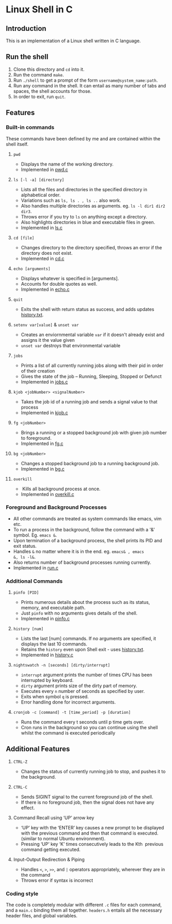 # Linux Shell in C

## Introduction

This is an implementation of a Linux shell written in C language.


## Run the shell

1. Clone this directory and `cd` into it.
2. Run the command `make`.
3. Run `./shell` to get a prompt of the form `username@system_name:path`.
4. Run any command in the shell. It can entail as many number of tabs and spaces, the shell accounts for those.
5. In order to exit, run `quit`.

## Features

### Built-in commands

These commands have been defined by me and are contained within the shell itself.

1. `pwd`
    
    - Displays the name of the working directory.
    - Implemented in [pwd.c](pwd.c)

2. `ls [-l -a] [directory]`
    
    - Lists all the files and directories in the specified directory in alphabetical order.
    - Variations such as `ls, ls . , ls ..` also work.
    - Also handles multiple directories as arguments. eg. `ls -l dir1 dir2 dir3`.
    - Throws error if you try to `ls` on anything except a directory. 
    - Also highlights directories in blue and executable files in green.
    - Implemented in [ls.c](ls.c)

3. `cd [file]`
    
    - Changes directory to the directory specified, throws an error if the directory does not exist.
    - Implemented in [cd.c](cd.c)

4. `echo [arguments]`
    
    - Displays whatever is specified in [arguments]. 
    - Accounts for double quotes as well.
    - Implemented in [echo.c](echo.c)

5. `quit`

    - Exits the shell with return status as success, and adds updates [history.txt](history.text).

6. `setenv var[value]` & `unset var`

    - Creates an enviornmental variable `var` if it doesn't already exist and assigns it the value given
    - `unset var` destroys that environmental variable

7.  `jobs`

    - Prints a list of all currently running jobs along with their pid in order of their creation
    - Gives the state of the job – Running, Sleeping, Stopped or Defunct
    - Implemented in [jobs.c](jobs.c)

8. `kjob <jobNumber> <signalNumber>` 
    
    - Takes the job id of a running job and sends a signal value to that process
    - Implemented in [kjob.c](kjob.c)

9. `fg <jobNumber>`
    
    - Brings a running or a stopped background job with given job number to foreground.
    - Implemented in [fg.c](fg.c)

10. `bg <jobNumber>`

    - Changes a stopped background job to a running background job.
    - Implemented in [bg.c](bg.c)

11. `overkill`

    - ​ Kills all background process at once.
    - Implemented in [overkill.c](overkill.c)

### Foreground and Background Processes

- All other commands are treated as system commands like emacs, vim etc.
- To run a process in the background, follow the command with a '&' symbol. Eg. `emacs &`.
- Upon termination of a background process, the shell prints its PID and exit status.
- Handles `&` no matter where it is in the end. eg. `emacs& , emacs         &, ls -l&`.
- Also returns number of background processes running currently.
- Implemented in [run.c](run.c) 

### Additional Commands

1. `pinfo [PID]`

    - Prints numerous details about the process such as its status, memory, and executable path.
    - Just `pinfo` with no arguments gives details of the shell.
    - Implemented in [pinfo.c](pinfo.c)

2. `history [num]`

    - Lists the last [num] commands. If no arguments are specified, it displays the last 10 commands.
    - Retains the `history` even upon Shell exit - uses [history.txt](history.text).
    - Implemented in [history.c](history.c) 

3. `nightswatch -n [seconds] [dirty/interrupt]`

    - `interrupt` argument prints the number of times CPU has been interrupted by keyboard.
    - `dirty` argument prints size of the dirty part of memory.
    - Executes every `n` number of seconds as specified by user.
    - Exits when symbol `q` is pressed.
    - Error handling done for incorrect arguments.

5. `cronjob -c [command] -t [time_period] -p [duration]`

    - Runs the command every t seconds until p time gets over.
    - Cron runs in the background so you can continue using the shell whilst the command is executed periodically

## Additional Features

1. `​CTRL-Z`

    - Changes the status of currently running job to stop, and pushes it to the background.

2. `CTRL-C`

    - Sends SIGINT signal to the current foreground job of the shell​.
    - If there is no foreground job, then the signal does not have any effect.

3. Command Recall using ‘UP’ arrow key

    - ‘UP’ key with the ‘ENTER’ key causes a new prompt to be displayed with the previous command and then that command is
executed. (similar to normal Ubuntu environment).
    - Pressing ‘UP’ key ‘K’ times consecutively leads to the K​th ​ previous command getting executed.

4. Input-Output Redirection & Piping

    - Handles `<`, `>`, `>>`, and `|` operators appropriately, wherever they are in the command
    - Throws error if syntax is incorrect


### Coding style

The code is completely modular with different `.c` files for each command, and a `main.c` binding them all together. `headers.h` entails all the necessary header files, and global variables. 




